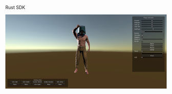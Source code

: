 Rust SDK

<p align="left">
  <img src="https://raw.githubusercontent.com/davenamic/Rust-SDK/master/Screenshot.png" width="600">
</p>